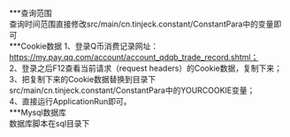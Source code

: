 ***查询范围    
查询时间范围直接修改src/main/cn.tinjeck.constant/ConstantPara中的变量即可  
***Cookie数据 
1、登录Q币消费记录网址：https://my.pay.qq.com/account/account_qdqb_trade_record.shtml；  
2、登录之后F12查看当前请求（request headers）的Cookie数据，复制下来；  
3、把复制下来的Cookie数据替换到目录下src/main/cn.tinjeck.constant/ConstantPara中的YOURCOOKIE变量；  
4、直接运行ApplicationRun即可。   
***Mysql数据库  
数据库脚本在sql目录下    
